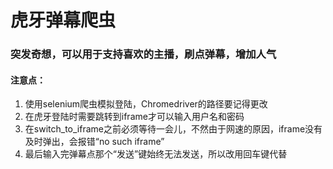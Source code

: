 # 虎牙弹幕爬虫

### 突发奇想，可以用于支持喜欢的主播，刷点弹幕，增加人气
#### 注意点：
1. 使用selenium爬虫模拟登陆，Chromedriver的路径要记得更改
2. 在虎牙登陆时需要跳转到iframe才可以输入用户名和密码
3. 在switch_to_iframe之前必须等待一会儿，不然由于网速的原因，iframe没有及时弹出，会报错“no such iframe”
4. 最后输入完弹幕点那个“发送”键始终无法发送，所以改用回车键代替
